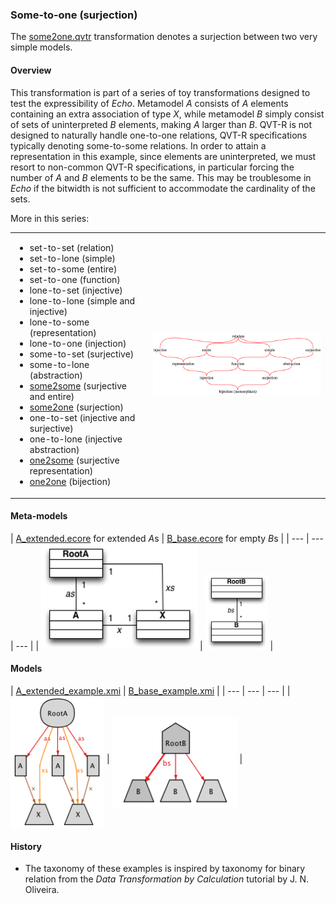 ### Some-to-one (surjection)
The [some2one.qvtr](some2one.qvtr) transformation denotes a surjection between two very simple models.

#### Overview
This transformation is part of a series of toy transformations designed to test the expressibility of *Echo*. Metamodel *A* consists of *A* elements containing an extra association of type *X*, while metamodel *B* simply consist of sets of uninterpreted *B* elements, making *A* larger than *B*. QVT-R is not designed to naturally handle one-to-one relations, QVT-R specifications typically denoting some-to-some relations. In order to attain a representation in this example, since elements are uninterpreted, we must resort to non-common QVT-R specifications, in particular forcing the number of *A* and *B* elements to be the same. This may be troublesome in *Echo* if the bitwidth is not sufficient to accommodate the cardinality of the sets.

More in this series:
<table><tr><td><ul>
<li>set-to-set (relation)</li>
<li>set-to-lone (simple)</li>
<li>set-to-some (entire)</li>
<li>set-to-one (function)</li>
<li>lone-to-set (injective)</li>
<li>lone-to-lone (simple and injective)</li>
<li>lone-to-some (representation)</li>
<li>lone-to-one (injection) </li>
<li>some-to-set (surjective)</li>
<li>some-to-lone (abstraction)</li>
<li><a href="../some2some/">some2some</a> (surjective and entire)</li>
<li><a href="../some2one/">some2one</a> (surjection)</li>
<li>one-to-set (injective and surjective)</li>
<li>one-to-lone (injective abstraction)</li>
<li><a href="../one2some/">one2some</a> (surjective representation)</li>
<li><a href="../one2one">one2one</a> (bijection)</li>
</ul></td>
<td>
<img src="../../../metamodels/multiplicities/images/taxonomy.png" alt="Relation taxonomy" width="500px">
</td></tr></table>

#### Meta-models
| [A_extended.ecore](../../../metamodels/multiplicities/A_extended.ecore) for extended *A*s | [B_base.ecore](../../../metamodels/multiplicities/B_base.ecore) for empty *B*s |
| --- | --- | --- |
| <img src="../../../metamodels/multiplicities/images/A_extended.png" alt="A metamodel" width="250px"> | <img src="../../../metamodels/multiplicities/images/B_base.png" alt="B metamodel" width="100px"> |

#### Models
| [A_extended_example.xmi](../../../models/multiplicities/A_extended_example.xmi) | [B_base_example.xmi](../../../models/multiplicities/B_base_example.xmi) |
| --- | --- | --- |
| <img src="../../../models/multiplicities/images/A_extended_example.png" alt="HSM model" width="150px" align="middle"/> | <img src="../../../models/multiplicities/images/B_base_example.png" alt="B model" width="200px" align="middle"/> |

#### History
* The taxonomy of these examples is inspired by taxonomy for binary relation from the *Data Transformation by Calculation* tutorial by J. N. Oliveira.
